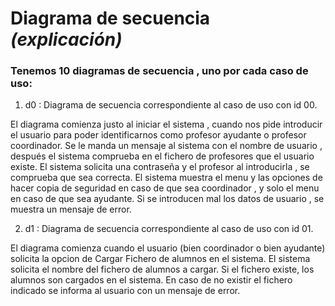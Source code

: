 # Diagrama de secuencia *(explicación)*

### Tenemos 10 diagramas de secuencia , uno por cada caso de uso:

1.  d0 : Diagrama de secuencia correspondiente al caso de uso con id 00.

El diagrama comienza justo al iniciar el sistema , cuando nos pide introducir el usuario para poder identificarnos como profesor ayudante o profesor coordinador.
Se le manda un mensaje al sistema con el nombre de usuario , después el sistema comprueba en el fichero de profesores que el usuario existe.
El sistema solicita una contraseña y el profesor al introducirla , se comprueba que sea correcta.
El sistema muestra el menu y las opciones de hacer copia de seguridad en caso de que sea coordinador , y solo el menu en caso de que sea ayudante.
Si se introducen mal los datos de usuario , se muestra un mensaje de error.

2.  d1 : Diagrama de secuencia correspondiente al caso de uso con id 01.

El diagrama comienza cuando el usuario (bien coordinador o bien ayudante) solicita la opcion de Cargar Fichero de alumnos en el sistema.
El sistema solicita el nombre del fichero de alumnos a cargar.
Si el fichero existe, los alumnos son cargados en el sistema.
En caso de no existir el fichero indicado se informa al usuario con un mensaje de error.
